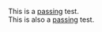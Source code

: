 This is a [passing](?=passingTest()) test.  
This is also a [passing](?=anotherPassingTest()) test.
